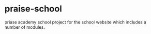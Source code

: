 # praise-school
priase academy school project
for the school website which includes a number of modules.
